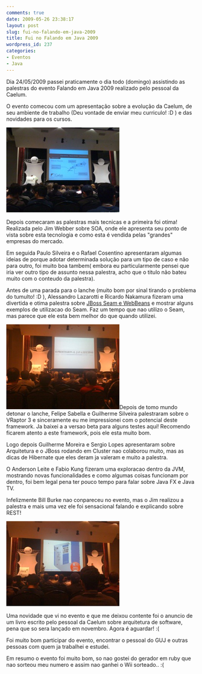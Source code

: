 ```yaml
---
comments: true
date: 2009-05-26 23:38:17
layout: post
slug: fui-no-falando-em-java-2009
title: Fui no Falando em Java 2009
wordpress_id: 237
categories:
- Eventos
- Java
---
```


Dia 24/05/2009 passei praticamente o dia todo (domingo) assistindo as palestras do evento Falando em Java 2009 realizado pelo pessoal da Caelum.

O evento comecou com um apresentação sobre a evolução da Caelum, de seu ambiente de trabalho (Deu vontade de enviar meu curriculo! :D ) e das novidades para os cursos. 

![img_0138](/images/2009/05/img_0138-300x225.jpg)

Depois comecaram as palestras mais tecnicas e a primeira foi otima! Realizada pelo Jim Webber sobre SOA, onde ele apresenta seu ponto de vista sobre esta tecnologia e como esta é vendida pelas "grandes" empresas do mercado.

Em seguida Paulo Silveira e o Rafael Cosentino apresentaram algumas ideias de porque adotar determinada solução para um tipo de caso e não para outro, foi muito boa tambem( embora eu particularmente pensei que iria ver outro tipo de assunto nessa palestra, acho que o titulo não bateu muito com o conteudo da palestra).

Antes de uma parada para o lanche (muito bom por sinal tirando o problema do tumulto! :D ), Alessandro Lazarotti e Ricardo Nakamura fizeram uma divertida e otima palestra sobre [JBoss Seam e WebBeans](http://www.caelum.com.br/falando-em-java/alazarroti_cv.html?height=300&width=300) e mostrar alguns exemplos de utilizacao do Seam. Faz um tempo que nao utilizo o Seam, mas parece que ele esta bem melhor do que quando utilizei.

![img_0145](/images/2009/05/img_0145-300x225.jpg)Depois de tomo mundo detonar o lanche, Felipe Sabella e Guilherme Silveira palestraram sobre o VRaptor 3 e sinceramente eu me impressionei com o potencial deste framework. Ja baixei a a versao beta para alguns testes aqui! Recomendo ficarem atento a este framework, pois ele esta muito bom.

Logo depois Guilherme Moreira e Sergio Lopes apresentaram sobre Arquitetura e o JBoss rodando em Cluster nao colaborou muito, mas as dicas de Hibernate que eles deram ja valeram e muito a palestra.

O Anderson Leite e Fabio Kung fizeram uma exploracao dentro da JVM, mostrando novas funcionalidades e como algumas coisas funcionam por dentro, foi bem legal pena ter pouco tempo para falar sobre Java FX e Java TV.

Infelizmente Bill Burke nao conpareceu no evento, mas o Jim realizou a palestra e mais uma vez ele foi sensacional falando e explicando sobre REST!

![img_0141](/images/2009/05/img_0141-300x225.jpg)

Uma novidade que vi no evento e que me deixou contente foi o anuncio de um livro escrito pelo pessoal da Caelum sobre arquitetura de software, pena que so sera lançado em novembro. Agora é aguardar! :(

Foi muito bom participar do evento, encontrar o pessoal do GUJ e outras pessoas com quem ja trabalhei e estudei.

Em resumo o evento foi muito bom, so nao gostei do gerador em ruby que nao sorteou meu numero e assim nao ganhei o Wii sorteado.. :(
